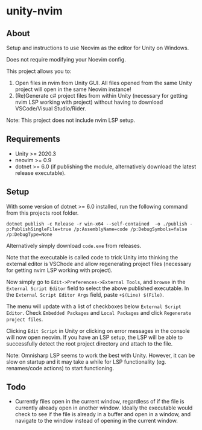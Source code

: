 # unity-nvim

## About
Setup and instructions to use Neovim as the editor for Unity on Windows. 

Does not require modifying your Noevim config. 

This project allows you to:
1.  Open files in nvim from Unity GUI. All files opened from the same Unity project will open in the same Neovim instance!
2. (Re)Generate c# project files from within Unity (necessary for getting nvim LSP working with project) without having to download VSCode/Visual Studio/Rider. 

Note: This project does not include nvim LSP setup. 

## Requirements 
- Unity >= 2020.3 
- neovim >= 0.9 
- dotnet >= 6.0 (if publishing the module, alternatively download the latest release executable). 

## Setup
With some version of dotnet >= 6.0 installed, run the following command from this projects root folder.
```
dotnet publish -c Release -r win-x64 --self-contained  -o ./publish -p:PublishSingleFile=true /p:AssemblyName=code /p:DebugSymbols=false /p:DebugType=None
```
Alternatively simply download `code.exe` from releases.
<!-- Note that `AssemblyName=code` is to ensure the executable is named `code.exe`. This tricks Unity into thinking the external editor is VSChode, which allows for regenerating project files. -->
Note that the executable is called code to trick Unity into thinking the external editor is VSChode and allow regenerating project files (necessary for getting nvim LSP working with project).

Now simply go to `Edit->Preferences->External Tools`, and `browse` in the `External Script Editor` field to select the above published executable.
In the `External Script Editor Args` field, paste `+$(Line) $(File)`.

The menu will update with a list of checkboxes below `External Script Editor`. Check `Embedded Packages` and `Local Packages` and click `Regenerate project files`.

Clicking `Edit Script` in Unity or clicking on error messages in the console will now open neovim. If you have an LSP setup, the LSP will be able to successfully detect the root project directory and attach to the file. 

Note: Omnisharp LSP seems to work the best with Unity. However, it can be slow on startup and it may take a while for LSP functionality (eg. renames/code actions) to start functioning. 

## Todo
- Currently files open in the current window, regardless of if the file is currently already open in another window. Ideally the executable would check to see if the file is already in a buffer and open in a window, and navigate to the window instead of opening in the current window. 
